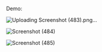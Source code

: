 Demo:

![Uploading Screenshot (483).png…]()

![Screenshot (484)](https://github.com/IBLIVE/hnwl24group/assets/139757143/23f9764f-f4a7-4c72-b11e-7f349d333827)

![Screenshot (485)](https://github.com/IBLIVE/hnwl24group/assets/139757143/3b8a029b-8384-482a-97c2-04c5f7fade42)
